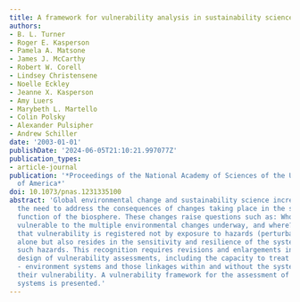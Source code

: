 ```yaml
---
title: A framework for vulnerability analysis in sustainability science
authors:
- B. L. Turner
- Roger E. Kasperson
- Pamela A. Matsone
- James J. McCarthy
- Robert W. Corell
- Lindsey Christensene
- Noelle Eckley
- Jeanne X. Kasperson
- Amy Luers
- Marybeth L. Martello
- Colin Polsky
- Alexander Pulsipher
- Andrew Schiller
date: '2003-01-01'
publishDate: '2024-06-05T21:10:21.997077Z'
publication_types:
- article-journal
publication: '*Proceedings of the National Academy of Sciences of the United States
  of America*'
doi: 10.1073/pnas.1231335100
abstract: 'Global environmental change and sustainability science increasingly recognize
  the need to address the consequences of changes taking place in the structure and
  function of the biosphere. These changes raise questions such as: Who and what are
  vulnerable to the multiple environmental changes underway, and where? Research demonstrates
  that vulnerability is registered not by exposure to hazards (perturbations and stresses)
  alone but also resides in the sensitivity and resilience of the system experiencing
  such hazards. This recognition requires revisions and enlargements in the basic
  design of vulnerability assessments, including the capacity to treat coupled human
  - environment systems and those linkages within and without the systems that affect
  their vulnerability. A vulnerability framework for the assessment of coupled human-environment
  systems is presented.'
---
```


